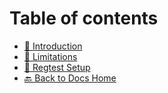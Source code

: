 # Table of contents

* [👋 Introduction](README.md)
* [🚧 Limitations](limitations.md)
* [🧪 Regtest Setup](regtest-setup.md)
* [🔙 Back to Docs Home](https://app.gitbook.com/o/SPM8mTvJyc7OIzGL3HD7/s/XUXMXrD8YTzvuqvAeom7/)
